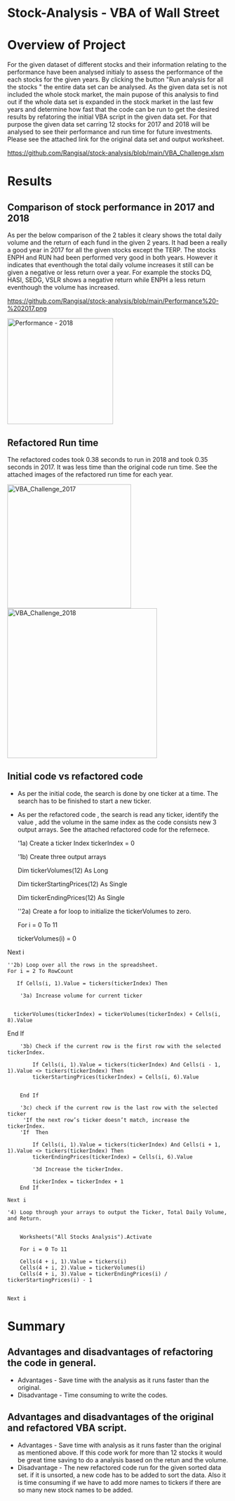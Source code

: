 # Stock-Analysis - VBA of Wall Street 
# Overview of Project 
For the given dataset of different stocks and their information relating to the performance have been analysed initialy to assess the performance of the each stocks for the given years. By clicking the button "Run analysis for all the stocks " the entire data set can be analysed. As the given data set is not included the whole stock market, the main pupose of this analysis to find out if the whole data set is expanded in the stock market in the last few years and determine how fast that the code can be run to get the desired results by refatoring the initial VBA script in the given data set. For that purpose the given data set carring 12 stocks for 2017 and 2018 will be analysed to see their performance and run time for future investments. Please see the attached link for the original data set and output worksheet. 

https://github.com/Rangisal/stock-analysis/blob/main/VBA_Challenge.xlsm



# Results 
## Comparison of stock performance in 2017 and 2018

As per the below comparison of the 2 tables it cleary shows the total daily volume and the return of each fund in the given 2 years. It had been a really a good year in 2017 for all the given stocks except the TERP. The stocks ENPH and RUN had been performed very good in both years. However it indicates that eventhough the total daily volume increases it still can be given a negative or less return over a year. For example the stocks DQ, HASI, SEDG, VSLR shows a negative return while ENPH a less return eventhough the volume has increased.

https://github.com/Rangisal/stock-analysis/blob/main/Performance%20-%202017.png



<img width="241" alt="Performance - 2018" src="https://user-images.githubusercontent.com/93173498/141703692-e42a035b-774b-499b-9ed8-08b3ab56f1b6.png">

## Refactored Run time 

The refactored codes took 0.38 seconds to run in 2018 and took 0.35 seconds in 2017. It was less time than the original code run time. 
See the attached images of the refactored run time for each year. 

<img width="282" alt="VBA_Challenge_2017" src="https://user-images.githubusercontent.com/93173498/141704478-16a26154-1888-4b6f-a43a-62ab99323415.png">

<img width="341" alt="VBA_Challenge_2018" src="https://user-images.githubusercontent.com/93173498/141704488-e0b44497-4f91-400a-aead-b478abb06a0e.png">

## Initial code vs refactored code 
* As per the initial code, the search is done by one ticker at a time. The search has to be finished to start a new ticker. 

* As per the refactored code , the search is read any ticker, identify the value , add the volume in the same index as the code consists new 3 output arrays.
See the attached refactored code for the refernece. 


   '1a) Create a ticker Index
    tickerIndex = 0

    '1b) Create three output arrays
    
    Dim tickerVolumes(12) As Long
    
    Dim tickerStartingPrices(12) As Single
    
    Dim tickerEndingPrices(12) As Single
    

    ''2a) Create a for loop to initialize the tickerVolumes to zero.
    
    For i = 0 To 11
    
    tickerVolumes(i) = 0
   
 Next i
        
    ''2b) Loop over all the rows in the spreadsheet.
    For i = 2 To RowCount
    
       If Cells(i, 1).Value = tickers(tickerIndex) Then
    
        '3a) Increase volume for current ticker
        
        
      tickerVolumes(tickerIndex) = tickerVolumes(tickerIndex) + Cells(i, 8).Value
        
  End If
        
        '3b) Check if the current row is the first row with the selected tickerIndex.

            If Cells(i, 1).Value = tickers(tickerIndex) And Cells(i - 1, 1).Value <> tickers(tickerIndex) Then
            tickerStartingPrices(tickerIndex) = Cells(i, 6).Value
            
            
        End If
        
        '3c) check if the current row is the last row with the selected ticker
         'If the next row’s ticker doesn’t match, increase the tickerIndex.
        'If  Then
            
            If Cells(i, 1).Value = tickers(tickerIndex) And Cells(i + 1, 1).Value <> tickers(tickerIndex) Then
            tickerEndingPrices(tickerIndex) = Cells(i, 6).Value

            '3d Increase the tickerIndex.
            
            tickerIndex = tickerIndex + 1
        End If
    
    Next i
    
    '4) Loop through your arrays to output the Ticker, Total Daily Volume, and Return.
    
        
        Worksheets("All Stocks Analysis").Activate
        
        For i = 0 To 11
        
        Cells(4 + i, 1).Value = tickers(i)
        Cells(4 + i, 2).Value = tickerVolumes(i)
        Cells(4 + i, 3).Value = tickerEndingPrices(i) / tickerStartingPrices(i) - 1
        
        
    Next i
    
   
   
   
   
  # Summary 
  
   
   ## Advantages and disadvantages of refactoring the code in general.
   
   * Advantages - Save time with the analysis as it runs faster than the original.
   * Disadvantage - Time consuming to write the codes. 
   
   ## Advantages and disadvantages of the original and refactored VBA script.
   * Advantages - Save time with analysis as it runs faster than the original as mentioned above. If this code work for more than 12 stocks it would be great time saving          to do a analysis based on the retun and the volume. 
   * Disadvantage - The new refactored code run for the given sorted data set. if it is unsorted, a new code has to be added to sort the data. Also it is time consuming if        we have to add more names to tickers if there are so many new stock names to be added. 

   
    
    



